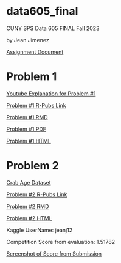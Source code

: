 # data605_final
CUNY SPS Data 605 FINAL Fall 2023 

by Jean Jimenez

[Assignment Document](https://github.com/sleepysloth12/data605_final/blob/main/final%20project%20fall%202023docx.pdf)

# Problem 1


[Youtube Explanation for Problem #1](https://youtu.be/d8jmzLQbyU8)


[Problem #1 R-Pubs Link](http://rpubs.com/sleepysloth12/1124828)

[Problem #1 RMD](https://github.com/sleepysloth12/data605_final/blob/main/jjimenez_605_finalpt1.Rmd)


[Problem #1 PDF](https://github.com/sleepysloth12/data605_final/blob/main/jjimenez_605_finalpt1.pdf)


[Problem #1 HTML](https://github.com/sleepysloth12/data605_final/blob/main/jjimenez_605_finalpt1.html)

# Problem 2

[Crab Age Dataset](https://www.kaggle.com/competitions/playground-series-s3e16)

[Problem #2 R-Pubs Link](http://rpubs.com/sleepysloth12/1126909)

[Problem #2 RMD](https://github.com/sleepysloth12/data605_final/blob/main/jjimenez_605_finalpt2.Rmd)


[Problem #2 HTML](https://github.com/sleepysloth12/data605_final/blob/main/jjimenez_605_finalpt2.html)


Kaggle UserName: jeanj12

Competition Score from evaluation: 1.51782

[Screenshot of Score from Submission](https://github.com/sleepysloth12/data605_final/blob/main/kaggle_score.png)
